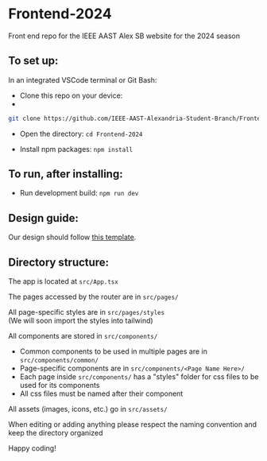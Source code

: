 # Frontend-2024

Front end repo for the IEEE AAST Alex SB website for the 2024 season

## To set up:
In an integrated VSCode terminal or Git Bash:

- Clone this repo on your device:
- 
```bash
git clone https://github.com/IEEE-AAST-Alexandria-Student-Branch/Frontend-2024
```

- Open the directory: `cd Frontend-2024`

- Install npm packages: `npm install`

## To run, after installing:

- Run development build: `npm run dev`

## Design guide:

Our design should follow [this template](https://xd.adobe.com/view/360876a4-a18b-4a86-9505-fdd8c336159f-635b/).

## Directory structure:

The app is located at `src/App.tsx`

The pages accessed by the router are in `src/pages/`

All page-specific styles are in `src/pages/styles`
<br/>(We will soon import the styles into tailwind)

All components are stored in `src/components/`

- Common components to be used in multiple pages are in `src/components/common/`
- Page-specific components are in `src/components/<Page Name Here>/`
- Each page inside `src/components/` has a "styles" folder for css files to be used for its components
- All css files must be named after their component

All assets (images, icons, etc.) go in `src/assets/`

When editing or adding anything please respect the naming convention and keep the directory organized

Happy coding!

